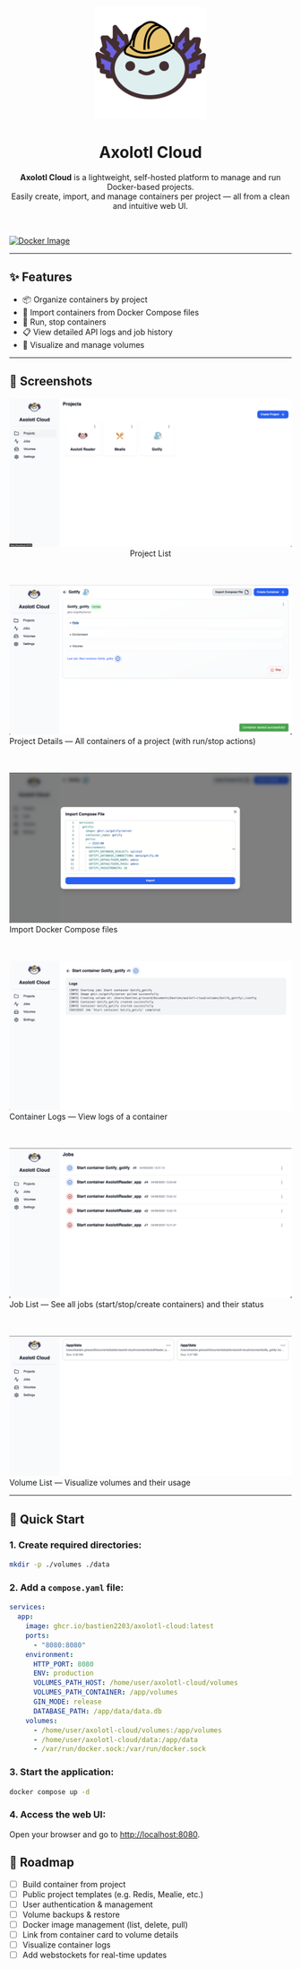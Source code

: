 <p align="center">
  <img src="./.github/images/axolotl-cloud.png" alt="Axolotl Cloud Logo" width="200"/>
</p>

<h1 align="center">Axolotl Cloud</h1>


<p align="center">
  <strong>Axolotl Cloud</strong> is a lightweight, self-hosted platform to manage and run Docker-based projects.<br/>
  Easily create, import, and manage containers per project — all from a clean and intuitive web UI.
</p>



<br/>

[![Docker Image](https://img.shields.io/badge/docker-latest-blue?logo=docker)](https://github.com/users/bastien2203/packages/container/package/axolotl-cloud)

---

## ✨ Features

- 📦 Organize containers by project
- 🔁 Import containers from Docker Compose files
- 🧪 Run, stop containers 
- 📋 View detailed API logs and job history
- 💾 Visualize and manage volumes

---

## 📸 Screenshots

<p align="center">
  <img src="./.github/images/screenshots/ProjectList.png" alt="Project List"/>
  <br/>Project List

  <br/><br/>
  <img src="./.github/images/screenshots/ProjectDetails.png" alt="Project Details"/>
  <br/>Project Details — All containers of a project (with run/stop actions)

  <br/><br/>
  <img src="./.github/images/screenshots/ImportComposeFile.png" alt="Import Compose File"/>
  <br/>Import Docker Compose files

  <br/><br/>
  <img src="./.github/images/screenshots/ContainerLogs.png" alt="Container Logs"/>
  <br/>Container Logs — View logs of a container

  <br/><br/>
  <img src="./.github/images/screenshots/JobList.png" alt="Job List"/>
  <br/>Job List — See all jobs (start/stop/create containers) and their status

  <br/><br/>
  <img src="./.github/images/screenshots/VolumeList.png" alt="Volume List"/>
  <br/>Volume List — Visualize volumes and their usage
</p>

---

## 🚀 Quick Start

### 1. Create required directories:

```sh
mkdir -p ./volumes ./data
```

### 2. Add a `compose.yaml` file:

```yaml
services:
  app:
    image: ghcr.io/bastien2203/axolotl-cloud:latest
    ports:
      - "8080:8080"
    environment:
      HTTP_PORT: 8080
      ENV: production
      VOLUMES_PATH_HOST: /home/user/axolotl-cloud/volumes
      VOLUMES_PATH_CONTAINER: /app/volumes
      GIN_MODE: release
      DATABASE_PATH: /app/data/data.db
    volumes:
      - /home/user/axolotl-cloud/volumes:/app/volumes
      - /home/user/axolotl-cloud/data:/app/data
      - /var/run/docker.sock:/var/run/docker.sock
```

### 3. Start the application:

```sh
docker compose up -d
```

### 4. Access the web UI:
Open your browser and go to [http://localhost:8080](http://localhost:8080).

## 📌 Roadmap

- [ ] Build container from project
- [ ] Public project templates (e.g. Redis, Mealie, etc.)
- [ ] User authentication & management
- [ ] Volume backups & restore
- [ ] Docker image management (list, delete, pull)
- [ ] Link from container card to volume details
- [ ] Visualize container logs
- [ ] Add webstockets for real-time updates
